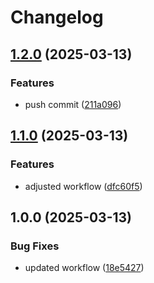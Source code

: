 # Changelog

## [1.2.0](https://github.com/PrivateAIM/hub-helm-test/compare/v1.1.0...v1.2.0) (2025-03-13)


### Features

* push commit ([211a096](https://github.com/PrivateAIM/hub-helm-test/commit/211a096433731f4a25ae8b80d5c216c7dd332981))

## [1.1.0](https://github.com/PrivateAIM/hub-helm-test/compare/v1.0.0...v1.1.0) (2025-03-13)


### Features

* adjusted workflow ([dfc60f5](https://github.com/PrivateAIM/hub-helm-test/commit/dfc60f50da13e47fdf4d07a6da94d3eb3874c445))

## 1.0.0 (2025-03-13)


### Bug Fixes

* updated workflow ([18e5427](https://github.com/PrivateAIM/hub-helm-test/commit/18e5427d2c4bccaef85ed8205699d0e0b891e3bb))
